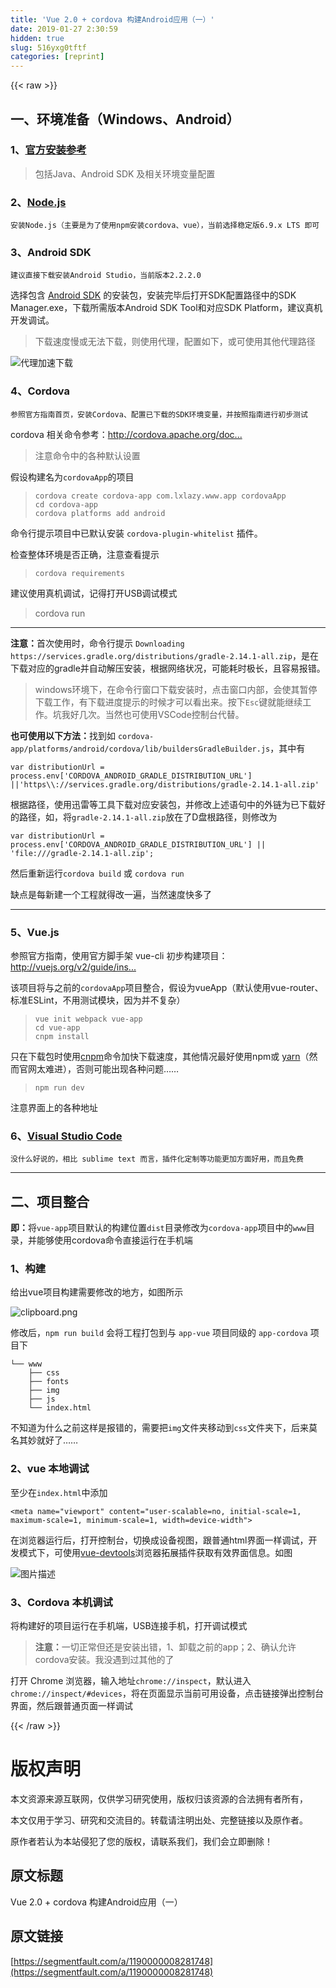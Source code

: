 ```yaml
---
title: 'Vue 2.0 + cordova 构建Android应用（一）' 
date: 2019-01-27 2:30:59
hidden: true
slug: 516yxg0tftf
categories: [reprint]
---
```


{{< raw >}}

                    
<h2 id="articleHeader0">一、环境准备（Windows、Android）</h2>
<h3 id="articleHeader1">1、<a href="http://cordova.apache.org/docs/en/latest/guide/platforms/android/index.html" rel="nofollow noreferrer" target="_blank">官方安装参考</a>
</h3>
<blockquote><p>包括Java、Android SDK 及相关环境变量配置</p></blockquote>
<h3 id="articleHeader2">2、<a href="https://nodejs.org/en/" rel="nofollow noreferrer" target="_blank">Node.js</a>
</h3>
<div class="widget-codetool" style="display:none;">
      <div class="widget-codetool--inner">
      <span class="selectCode code-tool" data-toggle="tooltip" data-placement="top" title="" data-original-title="全选"></span>
      <span type="button" class="copyCode code-tool" data-toggle="tooltip" data-placement="top" data-clipboard-text="安装Node.js（主要是为了使用npm安装cordova、vue），当前选择稳定版6.9.x LTS 即可
" title="" data-original-title="复制"></span>
      <span type="button" class="saveToNote code-tool" data-toggle="tooltip" data-placement="top" title="" data-original-title="放进笔记"></span>
      </div>
      </div><pre class="hljs crmsh"><code>安装<span class="hljs-keyword">Node</span>.<span class="hljs-title">js</span>（主要是为了使用npm安装cordova、vue），当前选择稳定版<span class="hljs-number">6.9</span>.x LTS 即可
</code></pre>
<h3 id="articleHeader3">3、Android SDK</h3>
<div class="widget-codetool" style="display:none;">
      <div class="widget-codetool--inner">
      <span class="selectCode code-tool" data-toggle="tooltip" data-placement="top" title="" data-original-title="全选"></span>
      <span type="button" class="copyCode code-tool" data-toggle="tooltip" data-placement="top" data-clipboard-text="建议直接下载安装Android Studio，当前版本2.2.2.0
" title="" data-original-title="复制"></span>
      <span type="button" class="saveToNote code-tool" data-toggle="tooltip" data-placement="top" title="" data-original-title="放进笔记"></span>
      </div>
      </div><pre class="hljs css"><code>建议直接下载安装<span class="hljs-selector-tag">Android</span> <span class="hljs-selector-tag">Studio</span>，当前版本2<span class="hljs-selector-class">.2</span><span class="hljs-selector-class">.2</span><span class="hljs-selector-class">.0</span>
</code></pre>
<p>选择包含 <a href="http://www.android-studio.org/index.php/download" rel="nofollow noreferrer" target="_blank">Android SDK</a> 的安装包，安装完毕后打开SDK配置路径中的SDK Manager.exe，下载所需版本Android SDK Tool和对应SDK Platform，建议真机开发调试。</p>
<blockquote><p>下载速度慢或无法下载，则使用代理，配置如下，或可使用其他代理路径</p></blockquote>
<p><span class="img-wrap"><img data-src="/img/bVIKYV?w=1094&amp;h=712" src="https://static.alili.tech/img/bVIKYV?w=1094&amp;h=712" alt="代理加速下载" title="代理加速下载" style="cursor: pointer; display: inline;"></span></p>
<h3 id="articleHeader4">4、Cordova</h3>
<div class="widget-codetool" style="display:none;">
      <div class="widget-codetool--inner">
      <span class="selectCode code-tool" data-toggle="tooltip" data-placement="top" title="" data-original-title="全选"></span>
      <span type="button" class="copyCode code-tool" data-toggle="tooltip" data-placement="top" data-clipboard-text="参照官方指南首页，安装Cordova、配置已下载的SDK环境变量，并按照指南进行初步测试" title="" data-original-title="复制"></span>
      <span type="button" class="saveToNote code-tool" data-toggle="tooltip" data-placement="top" title="" data-original-title="放进笔记"></span>
      </div>
      </div><pre class="hljs"><code style="word-break: break-word; white-space: initial;">参照官方指南首页，安装Cordova、配置已下载的SDK环境变量，并按照指南进行初步测试</code></pre>
<p>cordova 相关命令参考：<a href="http://cordova.apache.org/docs/en/6.x/reference/cordova-cli/index.html" rel="nofollow noreferrer" target="_blank">http://cordova.apache.org/doc...</a></p>
<blockquote><p>注意命令中的各种默认设置</p></blockquote>
<p>假设构建名为<code>cordovaApp</code>的项目</p>
<blockquote><p><code>cordova create cordova-app com.lxlazy.www.app cordovaApp</code>  <br><code>cd cordova-app</code>  <br><code>cordova platforms add android</code></p></blockquote>
<p>命令行提示项目中已默认安装 <code>cordova-plugin-whitelist</code> 插件。</p>
<p>检查整体环境是否正确，注意查看提示</p>
<blockquote><p><code>cordova requirements</code></p></blockquote>
<p>建议使用真机调试，记得打开USB调试模式</p>
<blockquote><p>cordova run</p></blockquote>
<hr>
<p><strong>注意：</strong>首次使用时，命令行提示 <code>Downloading https://services.gradle.org/distributions/gradle-2.14.1-all.zip</code>，是在下载对应的gradle并自动解压安装，根据网络状况，可能耗时极长，且容易报错。</p>
<blockquote><p>windows环境下，在命令行窗口下载安装时，点击窗口内部，会使其暂停下载工作，有下载进度提示的时候才可以看出来。按下<code>Esc</code>键就能继续工作。坑我好几次。当然也可使用VSCode控制台代替。</p></blockquote>
<p><strong>也可使用以下方法：</strong>找到如 <code>cordova-app/platforms/android/cordova/lib/buildersGradleBuilder.js</code>，其中有</p>
<div class="widget-codetool" style="display:none;">
      <div class="widget-codetool--inner">
      <span class="selectCode code-tool" data-toggle="tooltip" data-placement="top" title="" data-original-title="全选"></span>
      <span type="button" class="copyCode code-tool" data-toggle="tooltip" data-placement="top" data-clipboard-text="var distributionUrl = process.env['CORDOVA_ANDROID_GRADLE_DISTRIBUTION_URL'] ||'https\\://services.gradle.org/distributions/gradle-2.14.1-all.zip'
" title="" data-original-title="复制"></span>
      <span type="button" class="saveToNote code-tool" data-toggle="tooltip" data-placement="top" title="" data-original-title="放进笔记"></span>
      </div>
      </div><pre class="hljs scala"><code><span class="hljs-keyword">var</span> distributionUrl = process.env[<span class="hljs-symbol">'CORDOVA_ANDROID_GRADLE_DISTRIBUTION_UR</span>L'] ||<span class="hljs-symbol">'https</span>\\:<span class="hljs-comment">//services.gradle.org/distributions/gradle-2.14.1-all.zip'</span>
</code></pre>
<p>根据路径，使用迅雷等工具下载对应安装包，并修改上述语句中的外链为已下载好的路径，如，将<code>gradle-2.14.1-all.zip</code>放在了D盘根路径，则修改为</p>
<div class="widget-codetool" style="display:none;">
      <div class="widget-codetool--inner">
      <span class="selectCode code-tool" data-toggle="tooltip" data-placement="top" title="" data-original-title="全选"></span>
      <span type="button" class="copyCode code-tool" data-toggle="tooltip" data-placement="top" data-clipboard-text="var distributionUrl = process.env['CORDOVA_ANDROID_GRADLE_DISTRIBUTION_URL'] || 'file:///gradle-2.14.1-all.zip';
" title="" data-original-title="复制"></span>
      <span type="button" class="saveToNote code-tool" data-toggle="tooltip" data-placement="top" title="" data-original-title="放进笔记"></span>
      </div>
      </div><pre class="hljs ebnf"><code><span class="hljs-attribute">var distributionUrl</span> = process.env[<span class="hljs-string">'CORDOVA_ANDROID_GRADLE_DISTRIBUTION_URL'</span>] || <span class="hljs-string">'file:///gradle-2.14.1-all.zip'</span>;
</code></pre>
<p>然后重新运行<code>cordova build</code> 或 <code>cordova run</code></p>
<p>缺点是每新建一个工程就得改一遍，当然速度快多了</p>
<hr>
<h3 id="articleHeader5">5、Vue.js</h3>
<p>参照官方指南，使用官方脚手架 vue-cli 初步构建项目：<a href="http://vuejs.org/v2/guide/installation.html" rel="nofollow noreferrer" target="_blank">http://vuejs.org/v2/guide/ins...</a></p>
<p>该项目将与之前的<code>cordovaApp</code>项目整合，假设为vueApp（默认使用vue-router、标准ESLint，不用测试模块，因为并不复杂）</p>
<blockquote><p><code>vue init webpack vue-app</code><br><code>cd vue-app</code><br><code>cnpm install</code></p></blockquote>
<p>只在下载包时使用<a href="http://npm.taobao.org/" rel="nofollow noreferrer" target="_blank">cnpm</a>命令加快下载速度，其他情况最好使用npm或 <a href="https://yarnpkg.com/" rel="nofollow noreferrer" target="_blank">yarn</a>（然而官网太难进），否则可能出现各种问题……</p>
<blockquote><p><code>npm run dev</code></p></blockquote>
<p>注意界面上的各种地址</p>
<h3 id="articleHeader6">6、<a href="https://code.visualstudio.com/" rel="nofollow noreferrer" target="_blank">Visual Studio Code</a>
</h3>
<div class="widget-codetool" style="display:none;">
      <div class="widget-codetool--inner">
      <span class="selectCode code-tool" data-toggle="tooltip" data-placement="top" title="" data-original-title="全选"></span>
      <span type="button" class="copyCode code-tool" data-toggle="tooltip" data-placement="top" data-clipboard-text="没什么好说的，相比 sublime text 而言，插件化定制等功能更加方面好用，而且免费
" title="" data-original-title="复制"></span>
      <span type="button" class="saveToNote code-tool" data-toggle="tooltip" data-placement="top" title="" data-original-title="放进笔记"></span>
      </div>
      </div><pre class="hljs applescript"><code>没什么好说的，相比 sublime <span class="hljs-built_in">text</span> 而言，插件化定制等功能更加方面好用，而且免费
</code></pre>
<hr>
<h2 id="articleHeader7">二、项目整合</h2>
<p><strong>即：</strong>将<code>vue-app</code>项目默认的构建位置<code>dist</code>目录修改为<code>cordova-app</code>项目中的<code>www</code>目录，并能够使用cordova命令直接运行在手机端</p>
<h3 id="articleHeader8">1、构建</h3>
<p>给出vue项目构建需要修改的地方，如图所示</p>
<p><span class="img-wrap"><img data-src="/img/bVIRfk?w=1030&amp;h=571" src="https://static.alili.tech/img/bVIRfk?w=1030&amp;h=571" alt="clipboard.png" title="clipboard.png" style="cursor: pointer; display: inline;"></span></p>
<p>修改后，<code>npm run build</code> 会将工程打包到与 <code>app-vue</code> 项目同级的 <code>app-cordova</code> 项目下</p>
<div class="widget-codetool" style="display:none;">
      <div class="widget-codetool--inner">
      <span class="selectCode code-tool" data-toggle="tooltip" data-placement="top" title="" data-original-title="全选"></span>
      <span type="button" class="copyCode code-tool" data-toggle="tooltip" data-placement="top" data-clipboard-text="└── www
    ├── css
    ├── fonts
    ├── img
    ├── js
    └── index.html" title="" data-original-title="复制"></span>
      <span type="button" class="saveToNote code-tool" data-toggle="tooltip" data-placement="top" title="" data-original-title="放进笔记"></span>
      </div>
      </div><pre class="hljs stylus"><code>└── www
    ├── css
    ├── fonts
    ├── <span class="hljs-selector-tag">img</span>
    ├── js
    └── index.html</code></pre>
<p>不知道为什么之前这样是报错的，需要把<code>img</code>文件夹移动到<code>css</code>文件夹下，后来莫名其妙就好了……</p>
<h3 id="articleHeader9">2、vue 本地调试</h3>
<p>至少在<code>index.html</code>中添加</p>
<div class="widget-codetool" style="display:none;">
      <div class="widget-codetool--inner">
      <span class="selectCode code-tool" data-toggle="tooltip" data-placement="top" title="" data-original-title="全选"></span>
      <span type="button" class="copyCode code-tool" data-toggle="tooltip" data-placement="top" data-clipboard-text="<meta name=&quot;viewport&quot; content=&quot;user-scalable=no, initial-scale=1, maximum-scale=1, minimum-scale=1, width=device-width&quot;>  
" title="" data-original-title="复制"></span>
      <span type="button" class="saveToNote code-tool" data-toggle="tooltip" data-placement="top" title="" data-original-title="放进笔记"></span>
      </div>
      </div><pre class="hljs nix"><code>&lt;meta <span class="hljs-attr">name="viewport"</span> <span class="hljs-attr">content="user-scalable=no,</span> <span class="hljs-attr">initial-scale=1,</span> <span class="hljs-attr">maximum-scale=1,</span> <span class="hljs-attr">minimum-scale=1,</span> <span class="hljs-attr">width=device-width"&gt;</span>  
</code></pre>
<p>在浏览器运行后，打开控制台，切换成设备视图，跟普通html界面一样调试，开发模式下，可使用<a href="https://github.com/vuejs/vue-devtools" rel="nofollow noreferrer" target="_blank">vue-devtools</a>浏览器拓展插件获取有效界面信息。如图</p>
<p><span class="img-wrap"><img data-src="/img/bVIRci?w=1349&amp;h=844" src="https://static.alili.tech/img/bVIRci?w=1349&amp;h=844" alt="图片描述" title="图片描述" style="cursor: pointer; display: inline;"></span></p>
<h3 id="articleHeader10">3、Cordova 本机调试</h3>
<p>将构建好的项目运行在手机端，USB连接手机，打开调试模式</p>
<blockquote><p><strong>注意：</strong>一切正常但还是安装出错，1、卸载之前的app；2、确认允许cordova安装。我没遇到过其他的了</p></blockquote>
<p>打开 Chrome 浏览器，输入地址<code>chrome://inspect</code>，默认进入 <code>chrome://inspect/#devices</code>，将在页面显示当前可用设备，点击链接弹出控制台界面，然后跟普通页面一样调试</p>

                
{{< /raw >}}

# 版权声明
本文资源来源互联网，仅供学习研究使用，版权归该资源的合法拥有者所有，

本文仅用于学习、研究和交流目的。转载请注明出处、完整链接以及原作者。

原作者若认为本站侵犯了您的版权，请联系我们，我们会立即删除！

## 原文标题
Vue 2.0 + cordova 构建Android应用（一）

## 原文链接
[https://segmentfault.com/a/1190000008281748](https://segmentfault.com/a/1190000008281748)

